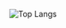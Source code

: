 ![Top Langs](https://github-readme-stats.vercel.app/api/top-langs/?username=puksh&hide=shaderlab,css,html,hlsl&layout=compact)
